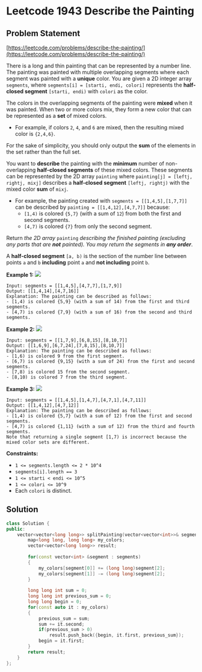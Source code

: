 # Leetcode 1943 Describe the Painting

## Problem Statement

[https://leetcode.com/problems/describe-the-painting/](https://leetcode.com/problems/describe-the-painting/)

There is a long and thin painting that can be represented by a number line. The painting was painted with multiple overlapping segments where each segment was painted with a **unique** color. You are given a 2D integer array `segments`, where `segments[i] = [starti, endi, colori]` represents the **half-closed segment** `[starti, endi)` with `colori` as the color.

The colors in the overlapping segments of the painting were **mixed** when it was painted. When two or more colors mix, they form a new color that can be represented as a **set** of mixed colors.

* For example, if colors `2`, `4`, and `6` are mixed, then the resulting mixed color is `{2,4,6}`.

For the sake of simplicity, you should only output the **sum** of the elements in the set rather than the full set.

You want to **describe** the painting with the **minimum** number of non-overlapping **half-closed segments** of these mixed colors. These segments can be represented by the 2D array `painting` where `painting[j] = [leftj, rightj, mixj]` describes a **half-closed segment** `[leftj, rightj)` with the mixed color **sum** of `mixj`.

* For example, the painting created with `segments = [[1,4,5],[1,7,7]]` can be described by `painting = [[1,4,12],[4,7,7]]` because:
  * `[1,4)` is colored `{5,7}` \(with a sum of `12`\) from both the first and second segments.
  * `[4,7)` is colored `{7}` from only the second segment.

Return _the 2D array_ `painting` _describing the finished painting \(excluding any parts that are **not** painted\). You may return the segments in **any order**_.

A **half-closed segment** `[a, b)` is the section of the number line between points `a` and `b` **including** point `a` and **not including** point `b`.

**Example 1:** ![](https://assets.leetcode.com/uploads/2021/06/18/1.png)

```text
Input: segments = [[1,4,5],[4,7,7],[1,7,9]]
Output: [[1,4,14],[4,7,16]]
Explanation: The painting can be described as follows:
- [1,4) is colored {5,9} (with a sum of 14) from the first and third segments.
- [4,7) is colored {7,9} (with a sum of 16) from the second and third segments.
```

**Example 2:** ![](https://assets.leetcode.com/uploads/2021/06/18/2.png)

```text
Input: segments = [[1,7,9],[6,8,15],[8,10,7]]
Output: [[1,6,9],[6,7,24],[7,8,15],[8,10,7]]
Explanation: The painting can be described as follows:
- [1,6) is colored 9 from the first segment.
- [6,7) is colored {9,15} (with a sum of 24) from the first and second segments.
- [7,8) is colored 15 from the second segment.
- [8,10) is colored 7 from the third segment.
```

**Example 3:** ![](https://assets.leetcode.com/uploads/2021/07/04/c1.png)

```text
Input: segments = [[1,4,5],[1,4,7],[4,7,1],[4,7,11]]
Output: [[1,4,12],[4,7,12]]
Explanation: The painting can be described as follows:
- [1,4) is colored {5,7} (with a sum of 12) from the first and second segments.
- [4,7) is colored {1,11} (with a sum of 12) from the third and fourth segments.
Note that returning a single segment [1,7) is incorrect because the mixed color sets are different.
```

**Constraints:**

* `1 <= segments.length <= 2 * 10^4`
* `segments[i].length == 3`
* `1 <= starti < endi <= 10^5`
* `1 <= colori <= 10^9`
* Each `colori` is distinct.

## Solution

```cpp
class Solution {
public: 
    vector<vector<long long>> splitPainting(vector<vector<int>>& segments) {
        map<long long, long long> my_colors;
        vector<vector<long long>> result;
        
        for(const vector<int> &segment : segments)
        {
            my_colors[segment[0]] += (long long)segment[2];
            my_colors[segment[1]] -= (long long)segment[2];
        }
        
        long long int sum = 0;
        long long int previous_sum = 0;
        long long begin = 0;
        for(const auto it : my_colors)
        {
            previous_sum = sum;
            sum += it.second;
            if(previous_sum > 0)
                result.push_back({begin, it.first, previous_sum});
            begin = it.first;
        }
        return result;
    }
};
```

